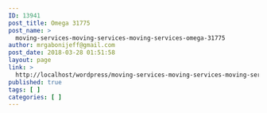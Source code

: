 ```yaml
---
ID: 13941
post_title: Omega 31775
post_name: >
  moving-services-moving-services-moving-services-omega-31775
author: mrgabonijeff@gmail.com
post_date: 2018-03-28 01:51:58
layout: page
link: >
  http://localhost/wordpress/moving-services-moving-services-moving-services-omega-31775/
published: true
tags: [ ]
categories: [ ]
---
```


